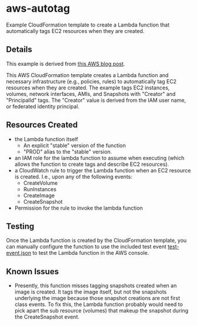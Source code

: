 # aws-autotag
Example CloudFormation template to create a Lambda function that automatically tags EC2 resources when they are created.

## Details

This example is derived from [this AWS blog post](https://blogs.aws.amazon.com/security/post/Tx150Z810KS4ZEC/How-to-Automatically-Tag-Amazon-EC2-Resources-in-Response-to-API-Events).

This AWS CloudFormation template creates a Lambda function and necessary infrastructure (e.g., policies, rules) to automatically tag EC2 resources when they are created. The example tags EC2 instances, volumes, network interfaces, AMIs, and Snapshots with "Creator" and "PrincipalId" tags. The "Creator" value is derived from the IAM user name, or federated identity principal.

## Resources Created

* the Lambda function itself
  * An explicit "stable" version of the function
  * "PROD" alias to the "stable" version.
* an IAM role for the lambda function to assume when executing (which allows the function to create tags and describe EC2 resources).
* a CloudWatch rule to trigger the Lambda function when an EC2 resource is created. I.e., upon any of the following events:
  * CreateVolume
  * RunInstances
  * CreateImage
  * CreateSnapshot
* Permission for the rule to invoke the lambda function

## Testing

Once the Lambda function is created by the CloudFormation template, you can manually configure the function to use the included test event [test-event.json](https://github.com/CU-CloudCollab/aws-autotag/blob/master/test-event.json) to test the Lambda function in the AWS console.

## Known Issues

* Presently, this function misses tagging snapshots created when an image is created. It tags the image itself, but not the snapshots underlying the image because those snapshot creations are not first class events. To fix this, the Lambda function probably would need to pick apart the sub resource (volumes) that makeup the snapshot during the CreateSnapshot event.
